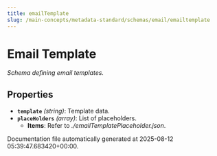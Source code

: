 ```yaml
---
title: emailTemplate
slug: /main-concepts/metadata-standard/schemas/email/emailtemplate
---
```


# Email Template

*Schema defining email templates.*

## Properties

- **`template`** *(string)*: Template data.
- **`placeHolders`** *(array)*: List of placeholders.
  - **Items**: Refer to *./emailTemplatePlaceholder.json*.


Documentation file automatically generated at 2025-08-12 05:39:47.683420+00:00.
